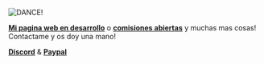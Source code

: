 ![DANCE!](https://cloud-it.pe/wp-content/uploads/2022/12/oie_783313CNtVCiRT.gif)

**[Mi pagina web en desarrollo](https://manelcc-web.000webhostapp.com)** o **[comisiones abiertas](https://manelcc.carrd.co/)** y muchas mas cosas! Contactame y os doy una mano!

**[Discord](https://discord.gg/axBC8cq)** & **[Paypal](https://www.paypal.com/cgi-bin/webscr?cmd=_donations&business=12manel123%40gmail.com&item_name=Mejorar+calidad+de+mis+directos%21+12manel123+en+Twitch&currency_code=EUR)**
